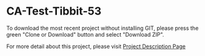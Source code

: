 # CA-Test-Tibbit-53

To download the most recent project without installing GIT, please press the green "Clone or Download" button and select "Download ZIP".

For more detail about this project, please visit <a href="http://tibbo.com/programmable/applications/i2c-spi/16-bit-dac.html" target="_blank">Project Description Page</a>

